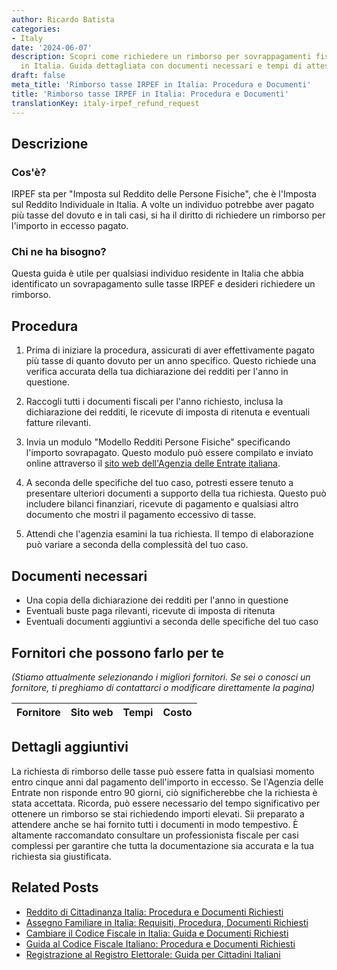 ```yaml
---
author: Ricardo Batista
categories:
- Italy
date: '2024-06-07'
description: Scopri come richiedere un rimborso per sovrappagamenti fiscali su IRPEF
  in Italia. Guida dettagliata con documenti necessari e tempi di attesa.
draft: false
meta_title: 'Rimborso tasse IRPEF in Italia: Procedura e Documenti'
title: 'Rimborso tasse IRPEF in Italia: Procedura e Documenti'
translationKey: italy-irpef_refund_request
---
```



## Descrizione
### Cos'è?
IRPEF sta per "Imposta sul Reddito delle Persone Fisiche", che è l'Imposta sul Reddito Individuale in Italia. A volte un individuo potrebbe aver pagato più tasse del dovuto e in tali casi, si ha il diritto di richiedere un rimborso per l'importo in eccesso pagato.

### Chi ne ha bisogno?
Questa guida è utile per qualsiasi individuo residente in Italia che abbia identificato un sovrapagamento sulle tasse IRPEF e desideri richiedere un rimborso.

## Procedura
1. Prima di iniziare la procedura, assicurati di aver effettivamente pagato più tasse di quanto dovuto per un anno specifico. Questo richiede una verifica accurata della tua dichiarazione dei redditi per l'anno in questione.

2. Raccogli tutti i documenti fiscali per l'anno richiesto, inclusa la dichiarazione dei redditi, le ricevute di imposta di ritenuta e eventuali fatture rilevanti.

3. Invia un modulo "Modello Redditi Persone Fisiche" specificando l'importo sovrapagato. Questo modulo può essere compilato e inviato online attraverso il [sito web dell'Agenzia delle Entrate italiana](https://www.agenziaentrate.gov.it/portale/web/guest).

4. A seconda delle specifiche del tuo caso, potresti essere tenuto a presentare ulteriori documenti a supporto della tua richiesta. Questo può includere bilanci finanziari, ricevute di pagamento e qualsiasi altro documento che mostri il pagamento eccessivo di tasse.

5. Attendi che l'agenzia esamini la tua richiesta. Il tempo di elaborazione può variare a seconda della complessità del tuo caso.

## Documenti necessari
- Una copia della dichiarazione dei redditi per l'anno in questione
- Eventuali buste paga rilevanti, ricevute di imposta di ritenuta
- Eventuali documenti aggiuntivi a seconda delle specifiche del tuo caso

## Fornitori che possono farlo per te
_(Stiamo attualmente selezionando i migliori fornitori. Se sei o conosci un fornitore, ti preghiamo di contattarci o modificare direttamente la pagina)_

| Fornitore       |     Sito web    |     Tempi        |       Costo      |
| --------------- | --------------- |  :-------------: | :-------------: |

## Dettagli aggiuntivi
La richiesta di rimborso delle tasse può essere fatta in qualsiasi momento entro cinque anni dal pagamento dell'importo in eccesso. Se l'Agenzia delle Entrate non risponde entro 90 giorni, ciò significherebbe che la richiesta è stata accettata.
Ricorda, può essere necessario del tempo significativo per ottenere un rimborso se stai richiedendo importi elevati. Sii preparato a attendere anche se hai fornito tutti i documenti in modo tempestivo.
È altamente raccomandato consultare un professionista fiscale per casi complessi per garantire che tutta la documentazione sia accurata e la tua richiesta sia giustificata.


## Related Posts

- [Reddito di Cittadinanza Italia: Procedura e Documenti Richiesti](https://tramitit.com/it/guides/italy/domanda_di_sostegno_al_reddito/)
- [Assegno Familiare in Italia: Requisiti, Procedura, Documenti Richiesti](https://tramitit.com/it/guides/italy/richiesta_assegno_per_il_nucleo_familiare/)
- [Cambiare il Codice Fiscale in Italia: Guida e Documenti Richiesti](https://tramitit.com/it/guides/italy/cambio_di_codice_fiscale/)
- [Guida al Codice Fiscale Italiano: Procedura e Documenti Richiesti](https://tramitit.com/it/guides/italy/richiesta_del_codice_fiscale/)
- [Registrazione al Registro Elettorale: Guida per Cittadini Italiani](https://tramitit.com/it/guides/italy/richiesta_di_iscrizione_lista_elettorale/)